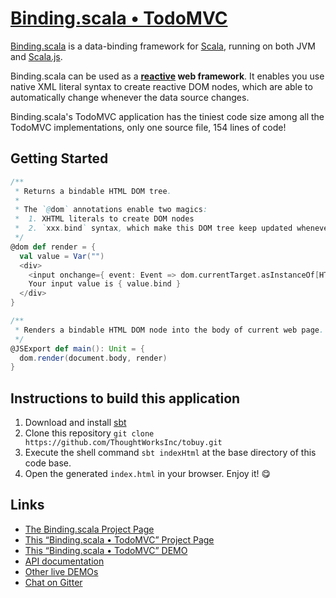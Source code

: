 # [Binding.scala • TodoMVC](https://github.com/ThoughtWorksInc/tobuy)

[Binding.scala](https://github.com/ThoughtWorksInc/Binding.scala) is a data-binding framework for [Scala](http://www.scala-lang.org/), running on both JVM and [Scala.js](http://www.scala-js.org/).

Binding.scala can be used as a **[reactive](https://en.wikipedia.org/wiki/Reactive_programming) web framework**.
It enables you use native XML literal syntax to create reactive DOM nodes,
which are able to automatically change whenever the data source changes.

Binding.scala's TodoMVC application has the tiniest code size among all the TodoMVC implementations,
only one source file, 154 lines of code!

## Getting Started

``` scala
/**
 * Returns a bindable HTML DOM tree.
 *
 * The `@dom` annotations enable two magics:
 *  1. XHTML literals to create DOM nodes
 *  2. `xxx.bind` syntax, which make this DOM tree keep updated whenever `xxx` changes.
 */
@dom def render = {
  val value = Var("")
  <div>
    <input onchange={ event: Event => dom.currentTarget.asInstanceOf[HTMLInputElement].value }/>
    Your input value is { value.bind }
  </div>
}

/**
 * Renders a bindable HTML DOM node into the body of current web page.
 */
@JSExport def main(): Unit = {
  dom.render(document.body, render)
}
```

## Instructions to build this application

1. Download and install [sbt](http://www.scala-sbt.org/)
2. Clone this repository `git clone https://github.com/ThoughtWorksInc/tobuy.git`
3. Execute the shell command `sbt indexHtml` at the base directory of this code base.
4. Open the generated `index.html` in your browser. Enjoy it! 😋

## Links

* [The Binding.scala Project Page](https://github.com/ThoughtWorksInc/Binding.scala)
* [This “Binding.scala • TodoMVC” Project Page](https://github.com/ThoughtWorksInc/tobuy)
* [This “Binding.scala • TodoMVC” DEMO](https://thoughtworksinc.github.io/tobuy)
* [API documentation](https://oss.sonatype.org/service/local/repositories/releases/archive/com/thoughtworks/binding/unidoc_2.11/8.0.0/unidoc_2.11-8.0.0-javadoc.jar/!/com/thoughtworks/binding/package.html)
* [Other live DEMOs](https://thoughtworksinc.github.io/Binding.scala/)
* [Chat on Gitter](https://gitter.im/ThoughtWorksInc/Binding.scala)
